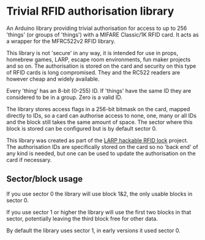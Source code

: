 # Trivial RFID authorisation library
An Arduino library providing trivial authorisation for access to up to 256 'things' (or groups of 'things') with a MIFARE Classic/1K RFID card. It acts as a wrapper for the MFRC522v2 RFID library.

This library is not 'secure' in any way, it is intended for use in props, homebrew games, LARP, escape room environments, fun maker projects and so on. The authorisation is stored on the card and security on this type of RFID cards is long compromised. They and the RC522 readers are however cheap and widely available.

Every 'thing' has an 8-bit (0-255) ID. If 'things' have the same ID they are considered to be in a group. Zero is a valid ID.

The library stores access flags in a 256-bit bitmask on the card, mapped directly to IDs, so a card can authorise access to none, one, many or all IDs and the block still takes the same amount of space. The sector where this block is stored can be configured but is by default sector 0.

This library was created as part of the [LARP hackable RFID lock](https://github.com/ncmreynolds/LarpHackableRfidLock) project. The authorisation IDs are specifically stored on the card so no 'back end' of any kind is needed, but one can be used to update the authorisation on the card if necessary.

## Sector/block usage

If you use sector 0 the library will use block 1&2, the only usable blocks in sector 0.

If you use sector 1 or higher the library will use the first two blocks in that sector, potentially leaving the third block free for other data.

By default the library uses sector 1, in early versions it used sector 0.
